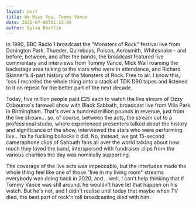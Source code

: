 ```yaml
---
layout: post
title: We Miss You, Tommy Vance
date: 2025-07-06T01:15:00
author: Dylan Beattie
---
```

In 1990, BBC Radio 1 broadcast the "Monsters of Rock" festival live from Donington Park. Thunder, Quireboys, Poison, Aerosmith, Whitesnake - and before, between, and after the bands, the broadcast featured live commentary and interviews from Tommy Vance, Mick Wall roaming the backstage area talking to the stars who were in attendance, and Richard Skinner's 4-part history of the Monsters of Rock. Free to air. I know this, 'cos I recorded the whole thing onto a stack of TDK D90 tapes and listened to it on repeat for the better part of the next decade.

Today, five million people paid £25 each to watch the live stream of Ozzy Osbourne's farewell show with Black Sabbath, broadcast live from Villa Park in Birmingham. That's over a hundred million pounds in revenue, just from the live stream... so, of course, between the acts, the stream cut to a professional studio, where experienced presenters talked about the history and significance of the show, interviewed the stars who were performing live... ha ha fucking bollocks it did. No, instead, we got 15-second cameraphone clips of Sabbath fans all over the world talking about how much they loved the band, interspersed with fundraiser clips from the various charities the day was nominally supporting.

The coverage of the live acts was impeccable, but the interludes made the whole thing feel like one of those "live in my living room" streams everybody was doing back in 2020, and... well, I can't help thinking that if Tommy Vance was still around, he wouldn't have let that happen on his watch. But he's not, and I didn't realise until today that maybe when TV died, the best part of rock'n'roll broadcasting died with him.
